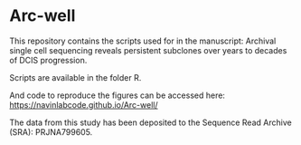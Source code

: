 # Arc-well
This repository contains the scripts used for in the manuscript: Archival single cell sequencing reveals persistent subclones over years to decades of DCIS progression.


Scripts are available in the folder R.

And code to reproduce the figures can be accessed here: https://navinlabcode.github.io/Arc-well/

The data from this study has been deposited to the Sequence Read Archive (SRA): PRJNA799605.

